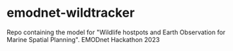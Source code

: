 # emodnet-wildtracker
Repo containing the model for "Wildlife hostpots and Earth Observation for Marine Spatial Planning". EMODnet Hackathon 2023

